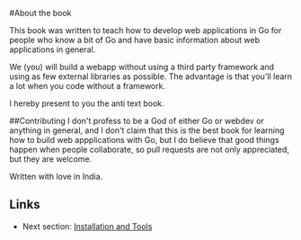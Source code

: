 #About the book

This book was written to teach how to develop web applications in Go for people who know a bit of Go and have basic information about web applications in general. 

We (you) will build a webapp without using a third party framework and using as few external libraries as possible. The advantage is that you'll learn a lot when you code without a framework.

I hereby present to you the anti text book.

##Contributing
I don't profess to be a God of either Go or webdev or anything in general, and I don't claim that this is the best book for learning how to build web appplications with Go, but I do believe that good things happen when people collaborate, so pull requests are not only appreciated, but they are welcome.

Written with love in India.


## Links

- Next section: [Installation and Tools](content/0.0install.md)
